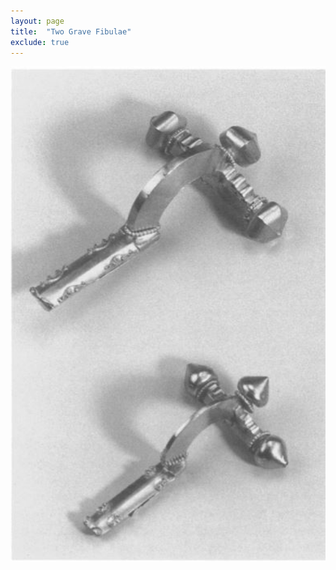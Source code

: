 ```yaml
---
layout: page
title:  "Two Grave Fibulae"
exclude: true
---
```

<img src="photos/two-grave.JPG" alt="photo" width= "550px"/>
